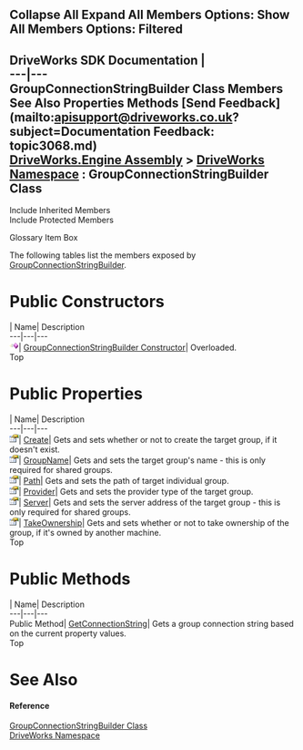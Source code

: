 Collapse All Expand All Members Options: Show All  Members Options: Filtered   
---  
DriveWorks SDK Documentation  |   
---|---  
GroupConnectionStringBuilder Class Members   
See Also Properties Methods [Send Feedback](mailto:apisupport@driveworks.co.uk?subject=Documentation Feedback: topic3068.md)  
[DriveWorks.Engine Assembly](topic2156.md) > [DriveWorks Namespace](topic2159.md) : GroupConnectionStringBuilder Class  
---  
  
Include Inherited Members    
Include Protected Members  


Glossary Item Box

The following tables list the members exposed by [GroupConnectionStringBuilder](topic3068.md).

# Public Constructors

| Name| Description  
---|---|---  
![Public Constructor](dotnetimages/publicConstructor.gif)| [GroupConnectionStringBuilder Constructor](topic3074.md)| Overloaded.   
Top

# Public Properties

| Name| Description  
---|---|---  
![Public Property](dotnetimages/publicProperty.gif)| [Create](topic3078.md)| Gets and sets whether or not to create the target group, if it doesn't exist.   
![Public Property](dotnetimages/publicProperty.gif)| [GroupName](topic3079.md)| Gets and sets the target group's name - this is only required for shared groups.   
![Public Property](dotnetimages/publicProperty.gif)| [Path](topic3080.md)| Gets and sets the path of target individual group.   
![Public Property](dotnetimages/publicProperty.gif)| [Provider](topic3081.md)| Gets and sets the provider type of the target group.   
![Public Property](dotnetimages/publicProperty.gif)| [Server](topic3082.md)| Gets and sets the server address of the target group - this is only required for shared groups.   
![Public Property](dotnetimages/publicProperty.gif)| [TakeOwnership](topic3083.md)| Gets and sets whether or not to take ownership of the group, if it's owned by another machine.   
Top

# Public Methods

| Name| Description  
---|---|---  
Public Method| [GetConnectionString](topic3077.md)| Gets a group connection string based on the current property values.   
Top

# See Also

#### Reference

[GroupConnectionStringBuilder Class](topic3068.md)   
[DriveWorks Namespace](topic2159.md)


